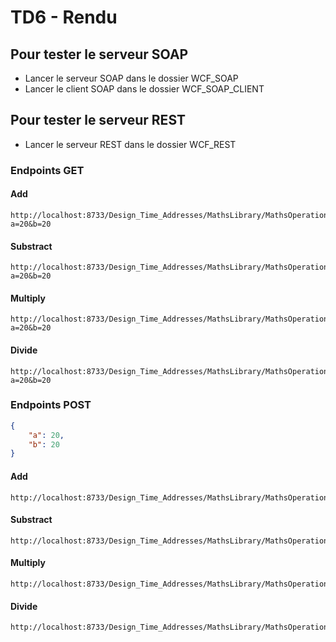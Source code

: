 # TD6 - Rendu

## Pour tester le serveur SOAP

- Lancer le serveur SOAP dans le dossier WCF_SOAP
- Lancer le client SOAP dans le dossier WCF_SOAP_CLIENT

## Pour tester le serveur REST

- Lancer le serveur REST dans le dossier WCF_REST

### Endpoints GET

#### Add

```
http://localhost:8733/Design_Time_Addresses/MathsLibrary/MathsOperations/add?a=20&b=20
```

#### Substract

```
http://localhost:8733/Design_Time_Addresses/MathsLibrary/MathsOperations/substract?a=20&b=20
```

#### Multiply

```
http://localhost:8733/Design_Time_Addresses/MathsLibrary/MathsOperations/multiply?a=20&b=20
```

#### Divide

```
http://localhost:8733/Design_Time_Addresses/MathsLibrary/MathsOperations/divide?a=20&b=20
```


### Endpoints POST

```json
{
    "a": 20,
    "b": 20
}
```

#### Add

```
http://localhost:8733/Design_Time_Addresses/MathsLibrary/MathsOperations/add
```

#### Substract

```
http://localhost:8733/Design_Time_Addresses/MathsLibrary/MathsOperations/substract
```

#### Multiply

```
http://localhost:8733/Design_Time_Addresses/MathsLibrary/MathsOperations/multiply
```

#### Divide

```
http://localhost:8733/Design_Time_Addresses/MathsLibrary/MathsOperations/divide
```